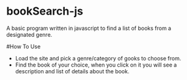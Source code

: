 # bookSearch-js
A basic program written in javascript to find a list of books from a designated genre.

#How To Use
- Load the site and pick a genre/category of gooks to choose from.
- Find the book of your choice, when you click on it you will see a description and list of details about the book.

